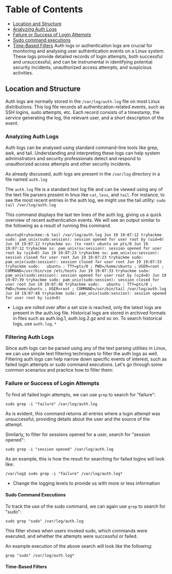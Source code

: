 # Table of Contents
- [Location and Structure](#Location\and\Structure)
- [Analyzing Auth Logs](#Analyzing\Auth\Logs)
- [Failure or Success of Login Attempts](#Failure\or\Success\of\Login\Attempts)
- [Sudo command executions](#Sudo\Command\Executions)
- [Time-Based Filters](#Time-Based\Filters)
Auth logs or authentication logs are crucial for monitoring and analysing user authentication events on a Linux system. These logs provide detailed records of login attempts, both successful and unsuccessful, and can be instrumental in identifying potential security incidents, unauthorized access attempts, and suspicious activities.

## Location and Structure

Auth logs are normally stored in the `/var/log/auth.log` file on most Linux distributions. This log file records all authentication-related events, such as SSH logins, sudo attempts, etc. Each record consists of a timestamp, the service generating the log, the relevant user, and a short description of the event.
### Analyzing Auth Logs

Auth logs can be analysed using standard command-line tools like grep, awk, and tail. Understanding and interpreting these logs can help system administrators and security professionals detect and respond to unauthorized access attempts and other security incidents.

As already discussed, auth logs are present in the `/var/log` directory in a file named `auth.log`

The `auth.log` file is a standard text log file and can be viewed using any of the text file parsers present in linux like `cat`, `less`, and `tail`. For instance, to see the most recent entries in the auth log, we might use the tail utility:
`sudo tail /var/log/auth.log`

This command displays the last ten lines of the auth log, giving us a quick overview of recent authentication events. We will see an output similar to the following as a result of running this command.

```
ubuntu@tryhackme:~$ tail /var/log/auth.log Jun 19 19:07:12 tryhackme sudo: pam_unix(sudo:session): session opened for user root by (uid=0) Jun 19 19:07:12 tryhackme su: (to root) ubuntu on pts/0 Jun 19 19:07:12 tryhackme su: pam_unix(su:session): session opened for user root by (uid=0) Jun 19 19:07:23 tryhackme su: pam_unix(su:session): session closed for user root Jun 19 19:07:23 tryhackme sudo: pam_unix(sudo:session): session closed for user root Jun 19 19:07:33 tryhackme sudo:   ubuntu : TTY=pts/0 ; PWD=/home/ubuntu ; USER=root ; COMMAND=/usr/bin/vim /etc/hosts Jun 19 19:07:33 tryhackme sudo: pam_unix(sudo:session): session opened for user root by (uid=0) Jun 19 19:07:39 tryhackme sudo: pam_unix(sudo:session): session closed for user root Jun 19 19:07:48 tryhackme sudo:   ubuntu : TTY=pts/0 ; PWD=/home/ubuntu ; USER=root ; COMMAND=/usr/bin/tail /var/log/auth.log Jun 19 19:07:48 tryhackme sudo: pam_unix(sudo:session): session opened for user root by (uid=0)
```
- Logs are rolled over after a set size is reached, only the latest logs are present in the auth.log file. Historical logs are stored in archived formats in files such as auth.log.1, auth.log.2.gz and so on. To search historical logs, use `auth.log.*`

### Filtering Auth Logs

Since auth logs can be parsed using any of the text parsing utilities in Linux, we can use simple text filtering techniques to filter the auth logs as well. Filtering auth logs can help narrow down specific events of interest, such as failed login attempts or sudo command executions. Let's go through some common scenarios and practice how to filter them:


### Failure or Success of Login Attempts

To find all failed login attempts, we can use `grep` to search for "failure":

`sudo grep -i "failure" /var/log/auth.log`

As is evident, this command returns all entries where a login attempt was unsuccessful, providing details about the user and the source of the attempt.

Similarly, to filter for sessions opened for a user, search for "session opened":

`sudo grep -i "session opened" /var/log/auth.log`

As an example, this is how the result for searching for failed logins will look like:

```shell-session
/var/log$ sudo grep -i "failure" /var/log/auth.log*
```

- Change the logging levels to provide us with more or less information

#### Sudo Command Executions

To track the use of the sudo command, we can again use `grep` to search for "sudo":

`sudo grep "sudo" /var/log/auth.log`

This filter shows when users invoked sudo, which commands were executed, and whether the attempts were successful or failed.

An example execution of the above search will look like the following:

```shell-session
grep "sudo" /var/log/auth.log*
```

#### Time-Based Filters
